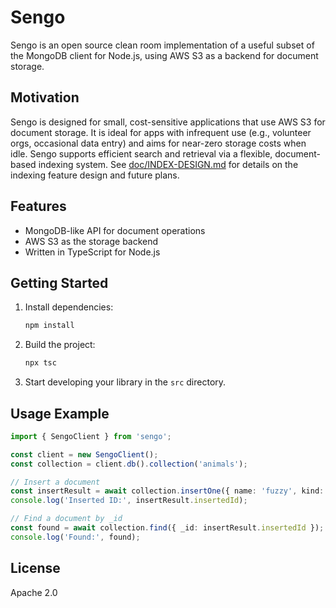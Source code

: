 # Sengo

Sengo is an open source clean room implementation of a useful subset of the MongoDB client for Node.js, using AWS S3 as a backend for document storage.

## Motivation
Sengo is designed for small, cost-sensitive applications that use AWS S3 for document storage. It is ideal for apps with infrequent use (e.g., volunteer orgs, occasional data entry) and aims for near-zero storage costs when idle. Sengo supports efficient search and retrieval via a flexible, document-based indexing system. See [doc/INDEX-DESIGN.md](./doc/INDEX-DESIGN.md) for details on the indexing feature design and future plans.

## Features
- MongoDB-like API for document operations
- AWS S3 as the storage backend
- Written in TypeScript for Node.js

## Getting Started
1. Install dependencies:
   ```sh
   npm install
   ```
2. Build the project:
   ```sh
   npx tsc
   ```
3. Start developing your library in the `src` directory.

## Usage Example

```typescript
import { SengoClient } from 'sengo';

const client = new SengoClient();
const collection = client.db().collection('animals');

// Insert a document
const insertResult = await collection.insertOne({ name: 'fuzzy', kind: 'cat' });
console.log('Inserted ID:', insertResult.insertedId);

// Find a document by _id
const found = await collection.find({ _id: insertResult.insertedId });
console.log('Found:', found);
```

## License
Apache 2.0
